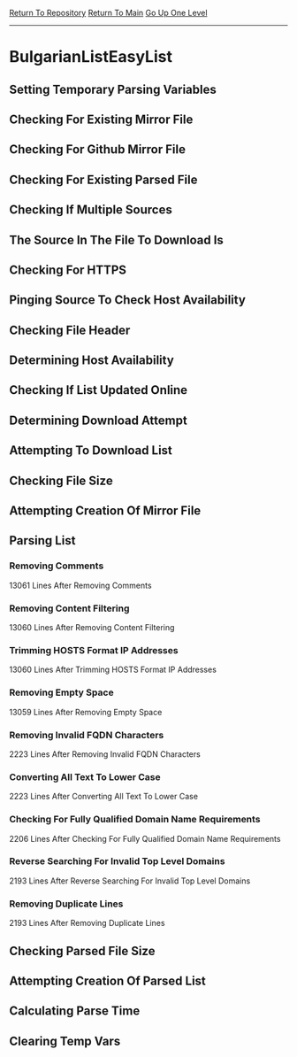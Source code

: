 [Return To Repository](https://github.com/deathbybandaid/piholeparser/)
[Return To Main](https://github.com/deathbybandaid/piholeparser/blob/master/RecentRunLogs/Mainlog.md)
[Go Up One Level](https://github.com/deathbybandaid/piholeparser/blob/master/RecentRunLogs/TopLevelScripts/30-Processing-Blacklists.md)
____________________________________
# BulgarianListEasyList
## Setting Temporary Parsing Variables
## Checking For Existing Mirror File
## Checking For Github Mirror File
## Checking For Existing Parsed File
## Checking If Multiple Sources
## The Source In The File To Download Is
## Checking For HTTPS
## Pinging Source To Check Host Availability
## Checking File Header
## Determining Host Availability
## Checking If List Updated Online
## Determining Download Attempt
## Attempting To Download List
## Checking File Size
## Attempting Creation Of Mirror File
## Parsing List
### Removing Comments
13061 Lines After Removing Comments
### Removing Content Filtering
13060 Lines After Removing Content Filtering
### Trimming HOSTS Format IP Addresses
13060 Lines After Trimming HOSTS Format IP Addresses
### Removing Empty Space
13059 Lines After Removing Empty Space
### Removing Invalid FQDN Characters
2223 Lines After Removing Invalid FQDN Characters
### Converting All Text To Lower Case
2223 Lines After Converting All Text To Lower Case
### Checking For Fully Qualified Domain Name Requirements
2206 Lines After Checking For Fully Qualified Domain Name Requirements
### Reverse Searching For Invalid Top Level Domains
2193 Lines After Reverse Searching For Invalid Top Level Domains
### Removing Duplicate Lines
2193 Lines After Removing Duplicate Lines
## Checking Parsed File Size
## Attempting Creation Of Parsed List
## Calculating Parse Time
## Clearing Temp Vars
